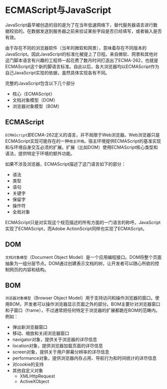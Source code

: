 # ECMAScript与JavaScript

JavaScript最早被创造的目的是为了在当年低速网络下，替代服务器语言进行数据校验的。在数据发送到服务器之前来验证某些字段是否已经填写，或者输入是否有效。

由于存在不同的浏览器软件（当年的微软和网景），意味着存在不同版本的JavaScript。因此JavaScript的标准化被提上了日程。来自微软、网景和其他对这门脚本语言有兴趣的工程师一起花费了数月时间打造出了ECMA-262，也就是ECMAScript这个新的脚语言标准。自此以后，各大浏览器均以ECMAScript作为自己JavaScript实现的依据，虽然具体实现各有不同。

完整的JavaScript包含以下几个部分

- 核心（ECMAScript）
- 文档对象模型（DOM）
- 浏览器对象模型（BOM）

## ECMAScript

`ECMAScript`即ECMA-262定义的语言，并不局限于Web浏览器。Web浏览器只是ECMAScript实现可能存在的一种`宿主环境`。宿主环境提供ECMAScript的基准实现和与环境自身交互必须的扩展。扩展（比如DOM）使用ECMAScript核心类型和语法，提供特定于环境的额外功能。

如果不涉及浏览器，ECMAScript描述了这门语言如下的部分：

- 语法
- 类型
- 语句
- 关键字
- 保留字
- 操作符
- 全局对象

ECMAScript只是对实现这个规范描述的所有方面的一门语言的称呼。JavaScript实现了ECMAScript，而Adobe ActionScript同样也实现了ECMAScript。

## DOM

`文档对象模型`（Document Object Model）是一个应用编程接口。DOM将整个页面抽象为一组分层节点。DOM通过创建表示文档的树，让开发者可以随心所欲的控制网页的内容和结构。

## BOM

`浏览器对象模型`（Browser Object Model）用于支持访问和操作浏览器的窗口。使用BOM，开发者可以操作浏览器显示页面之外的部分。BOM主要针对浏览器窗口和子窗口（frame），不过通常把任何特定于浏览器的扩展都跪在BOM的范畴内。例如：

- 弹出新浏览器窗口
- 移动、缩放和关闭浏览器窗口
- navigator对象，提供关于浏览器的详尽信息
- location对象，提供浏览器加载页面的详尽信息
- screen对象，提供关于用户屏幕分辨率的详尽信息
- performance对象，提供浏览器内存占用、导航行为和时间统计的详尽信息
- 对cookie的支持
- 其他自定义对象
  - XMLHttpRequest
  - ActiveXObject